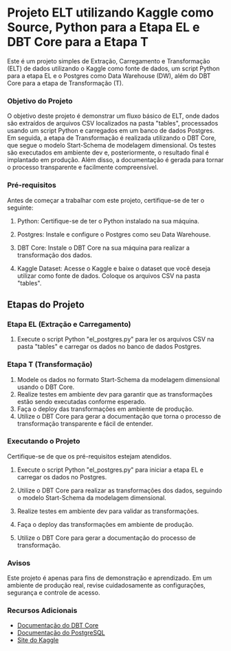 # Projeto ELT utilizando Kaggle como Source, Python para a Etapa EL e DBT Core para a Etapa T
Este é um projeto simples de Extração, Carregamento e Transformação (ELT) de dados utilizando o Kaggle como fonte de dados, um script Python para a etapa EL e o Postgres como Data Warehouse (DW), além do DBT Core para a etapa de Transformação (T).

### Objetivo do Projeto
O objetivo deste projeto é demonstrar um fluxo básico de ELT, onde dados são extraídos de arquivos CSV localizados na pasta "tables", processados usando um script Python e carregados em um banco de dados Postgres. Em seguida, a etapa de Transformação é realizada utilizando o DBT Core, que segue o modelo Start-Schema de modelagem dimensional. Os testes são executados em ambiente dev e, posteriormente, o resultado final é implantado em produção. Além disso, a documentação é gerada para tornar o processo transparente e facilmente compreensível.

### Pré-requisitos
Antes de começar a trabalhar com este projeto, certifique-se de ter o seguinte:

1. Python: Certifique-se de ter o Python instalado na sua máquina.

2. Postgres: Instale e configure o Postgres como seu Data Warehouse.

3. DBT Core: Instale o DBT Core na sua máquina para realizar a transformação dos dados.

4. Kaggle Dataset: Acesse o Kaggle e baixe o dataset que você deseja utilizar como fonte de dados. Coloque os arquivos CSV na pasta "tables".

## Etapas do Projeto
### Etapa EL (Extração e Carregamento)
1. Execute o script Python "el_postgres.py" para ler os arquivos CSV na pasta "tables" e carregar os dados no banco de dados Postgres.
### Etapa T (Transformação)
1. Modele os dados no formato Start-Schema da modelagem dimensional usando o DBT Core.
2. Realize testes em ambiente dev para garantir que as transformações estão sendo executadas conforme esperado.
3. Faça o deploy das transformações em ambiente de produção.
4. Utilize o DBT Core para gerar a documentação que torna o processo de transformação transparente e fácil de entender.

### Executando o Projeto
Certifique-se de que os pré-requisitos estejam atendidos.

1. Execute o script Python "el_postgres.py" para iniciar a etapa EL e carregar os dados no Postgres.

2. Utilize o DBT Core para realizar as transformações dos dados, seguindo o modelo Start-Schema da modelagem dimensional.

3. Realize testes em ambiente dev para validar as transformações.

4. Faça o deploy das transformações em ambiente de produção.

5. Utilize o DBT Core para gerar a documentação do processo de transformação.

### Avisos
Este projeto é apenas para fins de demonstração e aprendizado. Em um ambiente de produção real, revise cuidadosamente as configurações, segurança e controle de acesso.

### Recursos Adicionais
- [Documentação do DBT Core](https://docs.getdbt.com/docs/core/about-core-setup)
- [Documentação do PostgreSQL](https://www.postgresql.org/docs/)
- [Site do Kaggle](https://www.kaggle.com/)
